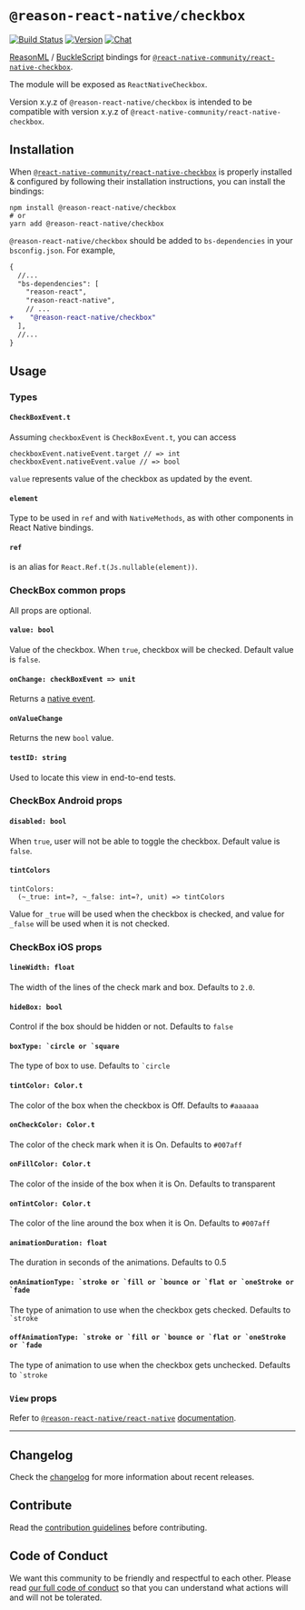 # `@reason-react-native/checkbox`

[![Build Status](https://github.com/reason-react-native/checkbox/workflows/Build/badge.svg)](https://github.com/reason-react-native/checkbox/actions)
[![Version](https://img.shields.io/npm/v/@reason-react-native/checkbox.svg)](https://www.npmjs.com/@reason-react-native/checkbox)
[![Chat](https://img.shields.io/discord/235176658175262720.svg?logo=discord&colorb=blue)](https://reasonml-community.github.io/reason-react-native/discord/)

[ReasonML](https://reasonml.github.io) /
[BuckleScript](https://bucklescript.github.io) bindings for
[`@react-native-community/react-native-checkbox`](https://github.com/react-native-community/react-native-checkbox).

The module will be exposed as `ReactNativeCheckbox`.

Version x.y.z of `@reason-react-native/checkbox` is intended to be compatible
with version x.y.z of `@react-native-community/react-native-checkbox`.

## Installation

When
[`@react-native-community/react-native-checkbox`](`https://github.com/react-native-community/react-native-checkbox`)
is properly installed & configured by following their installation instructions,
you can install the bindings:

```console
npm install @reason-react-native/checkbox
# or
yarn add @reason-react-native/checkbox
```

`@reason-react-native/checkbox` should be added to `bs-dependencies` in your
`bsconfig.json`. For example,

```diff
{
  //...
  "bs-dependencies": [
    "reason-react",
    "reason-react-native",
    // ...
+    "@reason-react-native/checkbox"
  ],
  //...
}
```

## Usage

### Types

#### `CheckBoxEvent.t`

Assuming `checkboxEvent` is `CheckBoxEvent.t`, you can access

```reason
checkboxEvent.nativeEvent.target // => int
checkboxEvent.nativeEvent.value // => bool
```

`value` represents value of the checkbox as updated by the event.

#### `element`

Type to be used in `ref` and with `NativeMethods`, as with other components in
React Native bindings.

#### `ref`

is an alias for `React.Ref.t(Js.nullable(element))`.

### CheckBox common props

All props are optional.

#### `value: bool`

Value of the checkbox. When `true`, checkbox will be checked. Default value is
`false`.

#### `onChange: checkBoxEvent => unit`

Returns a [native event](#checkBoxEvent).

#### `onValueChange`

Returns the new `bool` value.

#### `testID: string`

Used to locate this view in end-to-end tests.

### CheckBox Android props

#### `disabled: bool`

When `true`, user will not be able to toggle the checkbox. Default value is
`false`.

#### `tintColors`

```reason
tintColors:
  (~_true: int=?, ~_false: int=?, unit) => tintColors
```

Value for `_true` will be used when the checkbox is checked, and value for
`_false` will be used when it is not checked.

### CheckBox iOS props

#### `lineWidth: float`

The width of the lines of the check mark and box. Defaults to `2.0`.

#### `hideBox: bool`

Control if the box should be hidden or not. Defaults to `false`

#### `` boxType: `circle or `square ``

The type of box to use. Defaults to `` `circle ``

#### `tintColor: Color.t`

The color of the box when the checkbox is Off. Defaults to `#aaaaaa`

#### `onCheckColor: Color.t`

The color of the check mark when it is On. Defaults to `#007aff`

#### `onFillColor: Color.t`

The color of the inside of the box when it is On. Defaults to transparent

#### `onTintColor: Color.t`

The color of the line around the box when it is On. Defaults to `#007aff`

#### `animationDuration: float`

The duration in seconds of the animations. Defaults to 0.5

#### `` onAnimationType: `stroke or `fill or `bounce or `flat or `oneStroke or `fade ``

The type of animation to use when the checkbox gets checked. Defaults to
`` `stroke ``

#### `` offAnimationType: `stroke or `fill or `bounce or `flat or `oneStroke or `fade ``

The type of animation to use when the checkbox gets unchecked. Defaults to
`` `stroke ``

### `View` props

Refer to
[`@reason-react-native/react-native`](https://github.com/reason-react-native/react-native)
[documentation](https://reasonml-community.github.io/reason-react-native/en/docs/components/View/).

---

## Changelog

Check the [changelog](./CHANGELOG.md) for more information about recent
releases.

## Contribute

Read the [contribution guidelines](./CONTRIBUTING.md) before contributing.

## Code of Conduct

We want this community to be friendly and respectful to each other. Please read
[our full code of conduct](./CODE_OF_CONDUCT.md) so that you can understand what
actions will and will not be tolerated.
